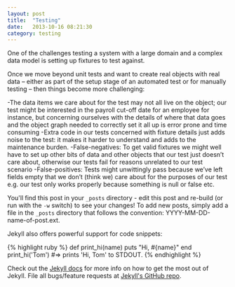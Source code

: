 ```yaml
---
layout: post
title:  "Testing"
date:   2013-10-16 08:21:30
category: testing
---
```

 One of the challenges testing a system with a large domain and a complex data model is setting up fixtures to test against.

 Once we move beyond unit tests and want to create real objects with real data – either as part of the setup stage of an automated test or for manually testing – then things become more challenging:

 -The data items we care about for the test may not all live on the object; our test might be interested in the payroll cut-off date for an employee for instance, but concerning ourselves with the details of where that data goes and the object graph needed to correctly set it all up is error prone and time consuming
 -Extra code in our tests concerned with fixture details just adds noise to the test: it makes it harder to understand and adds to the maintenance burden.
 -False-negatives: To get valid fixtures we might well have to set up other bits of data and other objects that our test just doesn’t care about, otherwise our tests fail for reasons unrelated to our test scenario
 -False-positives: Tests might unwittingly pass because we’ve left fields empty that we don’t (think we) care about for the purposes of our test e.g. our test only works properly because something is null or false etc.

You'll find this post in your `_posts` directory - edit this post and re-build (or run with the `-w` switch) to see your changes!
To add new posts, simply add a file in the `_posts` directory that follows the convention: YYYY-MM-DD-name-of-post.ext.

Jekyll also offers powerful support for code snippets:

{% highlight ruby %}
def print_hi(name)
  puts "Hi, #{name}"
end
print_hi('Tom')
#=> prints 'Hi, Tom' to STDOUT.
{% endhighlight %}

Check out the [Jekyll docs][jekyll] for more info on how to get the most out of Jekyll. File all bugs/feature requests at [Jekyll's GitHub repo][jekyll-gh].

[jekyll-gh]: https://github.com/mojombo/jekyll
[jekyll]:    http://jekyllrb.com
